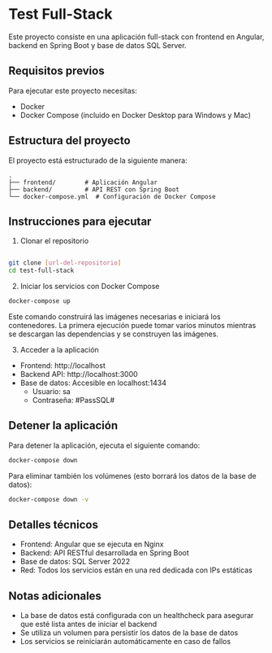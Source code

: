 # Test Full-Stack
Este proyecto consiste en una aplicación full-stack con frontend en Angular, backend en Spring Boot y base de datos SQL Server.

## Requisitos previos
Para ejecutar este proyecto necesitas:

- Docker
- Docker Compose (incluido en Docker Desktop para Windows y Mac)

## Estructura del proyecto

El proyecto está estructurado de la siguiente manera:

```
.
├── frontend/        # Aplicación Angular
├── backend/         # API REST con Spring Boot
└── docker-compose.yml  # Configuración de Docker Compose
```


## Instrucciones para ejecutar
1. Clonar el repositorio

```bash

git clone [url-del-repositorio]
cd test-full-stack

```

2. Iniciar los servicios con Docker Compose

```bash
docker-compose up
```

Este comando construirá las imágenes necesarias e iniciará los contenedores. La primera ejecución puede tomar varios minutos mientras se descargan las dependencias y se construyen las imágenes.

3. Acceder a la aplicación
- Frontend: http://localhost
- Backend API: http://localhost:3000
- Base de datos: Accesible en localhost:1434
    - Usuario: sa
    - Contraseña: #PassSQL#

## Detener la aplicación

Para detener la aplicación, ejecuta el siguiente comando:

```bash
docker-compose down
```

Para eliminar también los volúmenes (esto borrará los datos de la base de datos):

```bash
docker-compose down -v
```

## Detalles técnicos
- Frontend: Angular que se ejecuta en Nginx
- Backend: API RESTful desarrollada en Spring Boot
- Base de datos: SQL Server 2022
- Red: Todos los servicios están en una red dedicada con IPs estáticas

## Notas adicionales
- La base de datos está configurada con un healthcheck para asegurar que esté lista antes de iniciar el backend
- Se utiliza un volumen para persistir los datos de la base de datos
- Los servicios se reiniciarán automáticamente en caso de fallos